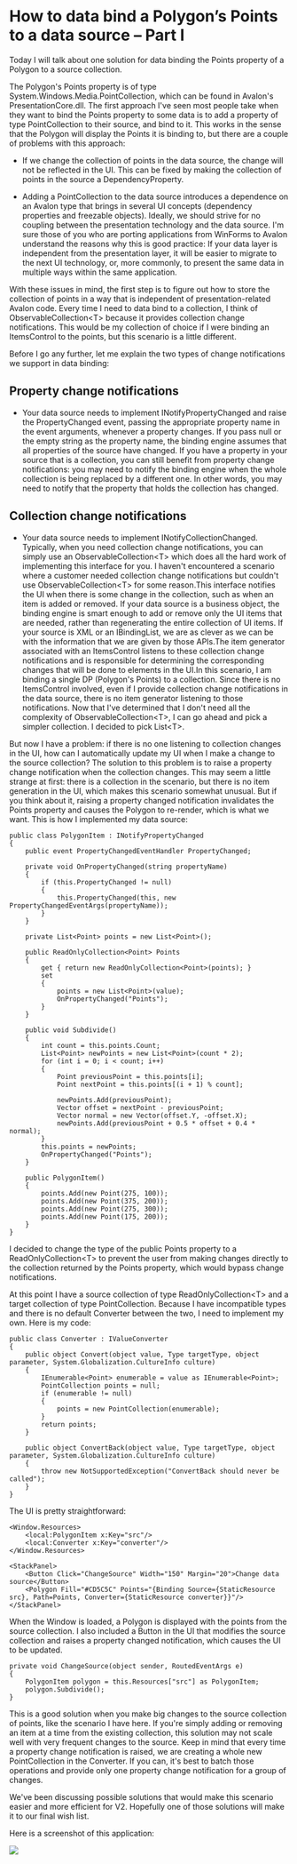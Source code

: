 # How to data bind a Polygon’s Points to a data source – Part I

Today I will talk about one solution for data binding the Points property of a Polygon to a source collection. 

The Polygon's Points property is of type System.Windows.Media.PointCollection, which can be found in Avalon's PresentationCore.dll. The first approach I've seen most people take when they want to bind the Points property to some data is to add a property of type PointCollection to their source, and bind to it. This works in the sense that the Polygon will display the Points it is binding to, but there are a couple of problems with this approach:

- If we change the collection of points in the data source, the change will not be reflected in the UI. This can be fixed by making the collection of points in the source a DependencyProperty.

- Adding a PointCollection to the data source introduces a dependence on an Avalon type that brings in several UI concepts (dependency properties and freezable objects). Ideally, we should strive for no coupling between the presentation technology and the data source. I'm sure those of you who are porting applications from WinForms to Avalon understand the reasons why this is good practice: If your data layer is independent from the presentation layer, it will be easier to migrate to the next UI technology, or, more commonly, to present the same data in multiple ways within the same application.

With these issues in mind, the first step is to figure out how to store the collection of points in a way that is independent of presentation-related Avalon code. Every time I need to data bind to a collection, I think of ObservableCollection&lt;T&gt; because it provides collection change notifications. This would be my collection of choice if I were binding an ItemsControl to the points, but this scenario is a little different. 

Before I go any further, let me explain the two types of change notifications we support in data binding:

## Property change notifications 

- Your data source needs to implement INotifyPropertyChanged and raise the PropertyChanged event, passing the appropriate property name in the event arguments, whenever a property changes. If you pass null or the empty string as the property name, the binding engine assumes that all properties of the source have changed. If you have a property in your source that is a collection, you can still benefit from property change notifications: you may need to notify the binding engine when the whole collection is being replaced by a different one. In other words, you may need to notify that the property that holds the collection has changed. 

## Collection change notifications 

- Your data source needs to implement INotifyCollectionChanged. Typically, when you need collection change notifications, you can simply use an ObservableCollection&lt;T&gt; which does all the hard work of implementing this interface for you. I haven't encountered a scenario where a customer needed collection change notifications but couldn't use ObservableCollection&lt;T&gt; for some reason.This interface notifies the UI when there is some change in the collection, such as when an item is added or removed. If your data source is a business object, the binding engine is smart enough to add or remove only the UI items that are needed, rather than regenerating the entire collection of UI items. If your source is XML or an IBindingList, we are as clever as we can be with the information that we are given by those APIs.The item generator associated with an ItemsControl listens to these collection change notifications and is responsible for determining the corresponding changes that will be done to elements in the UI.In this scenario, I am binding a single DP (Polygon's Points) to a collection. Since there is no ItemsControl involved, even if I provide collection change notifications in the data source, there is no item generator listening to those notifications. Now that I've determined that I don't need all the complexity of ObservableCollection&lt;T&gt;, I can go ahead and pick a simpler collection. I decided to pick List&lt;T&gt;. 


But now I have a problem: if there is no one listening to collection changes in the UI, how can I automatically update my UI when I make a change to the source collection? The solution to this problem is to raise a property change notification when the collection changes. This may seem a little strange at first: there is a collection in the scenario, but there is no item generation in the UI, which makes this scenario somewhat unusual. But if you think about it, raising a property changed notification invalidates the Points property and causes the Polygon to re-render, which is what we want. This is how I implemented my data source:

	public class PolygonItem : INotifyPropertyChanged
	{
		public event PropertyChangedEventHandler PropertyChanged;
	
		private void OnPropertyChanged(string propertyName)
		{
			if (this.PropertyChanged != null)
			{
				this.PropertyChanged(this, new PropertyChangedEventArgs(propertyName));
			}
		}
	
		private List<Point> points = new List<Point>();
	
		public ReadOnlyCollection<Point> Points
		{
			get { return new ReadOnlyCollection<Point>(points); }
			set
			{
				points = new List<Point>(value);
				OnPropertyChanged("Points");
			}
		}
	
		public void Subdivide()
		{
			int count = this.points.Count;
			List<Point> newPoints = new List<Point>(count * 2);
			for (int i = 0; i < count; i++)
			{
				Point previousPoint = this.points[i];
				Point nextPoint = this.points[(i + 1) % count];
	
				newPoints.Add(previousPoint);
				Vector offset = nextPoint - previousPoint;
				Vector normal = new Vector(offset.Y, -offset.X);
				newPoints.Add(previousPoint + 0.5 * offset + 0.4 * normal);
			}
			this.points = newPoints;
			OnPropertyChanged("Points");
		}
	
		public PolygonItem()
		{
			points.Add(new Point(275, 100));
			points.Add(new Point(375, 200));
			points.Add(new Point(275, 300));
			points.Add(new Point(175, 200));
		}
	}

I decided to change the type of the public Points property to a ReadOnlyCollection&lt;T&gt; to prevent the user from making changes directly to the collection returned by the Points property, which would bypass change notifications.

At this point I have a source collection of type ReadOnlyCollection&lt;T&gt; and a target collection of type PointCollection. Because I have incompatible types and there is no default Converter between the two, I need to implement my own. Here is my code:

	public class Converter : IValueConverter
	{
		public object Convert(object value, Type targetType, object parameter, System.Globalization.CultureInfo culture)
		{
			IEnumerable<Point> enumerable = value as IEnumerable<Point>;
			PointCollection points = null;
			if (enumerable != null)
			{
				points = new PointCollection(enumerable);
			}
			return points;
		}
	
		public object ConvertBack(object value, Type targetType, object parameter, System.Globalization.CultureInfo culture)
		{
			throw new NotSupportedException("ConvertBack should never be called");
		}
	}

The UI is pretty straightforward:

	<Window.Resources>
		<local:PolygonItem x:Key="src"/>
		<local:Converter x:Key="converter"/>
	</Window.Resources>
	
	<StackPanel>
		<Button Click="ChangeSource" Width="150" Margin="20">Change data source</Button>
		<Polygon Fill="#CD5C5C" Points="{Binding Source={StaticResource src}, Path=Points, Converter={StaticResource converter}}"/>
	</StackPanel>

When the Window is loaded, a Polygon is displayed with the points from the source collection. I also included a Button in the UI that modifies the source collection and raises a property changed notification, which causes the UI to be updated.

	private void ChangeSource(object sender, RoutedEventArgs e)
	{
		PolygonItem polygon = this.Resources["src"] as PolygonItem;
		polygon.Subdivide();
	}

This is a good solution when you make big changes to the source collection of points, like the scenario I have here. If you're simply adding or removing an item at a time from the existing collection, this solution may not scale well with very frequent changes to the source. Keep in mind that every time a property change notification is raised, we are creating a whole new PointCollection in the Converter. If you can, it's best to batch those operations and provide only one property change notification for a group of changes. 

We've been discussing possible solutions that would make this scenario easier and more efficient for V2. Hopefully one of those solutions will make it to our final wish list. 

Here is a screenshot of this application:

![](Images/32PolygonBinding.png)